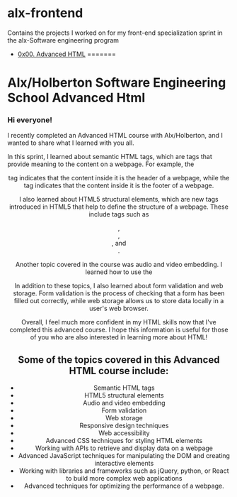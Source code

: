 
# alx-frontend
Contains the projects I worked on for my front-end specialization sprint in the alx-Software engineering program

- [0x00. Advanced HTML](./0x00-html_advanced/)
=======
# Alx/Holberton Software Engineering  School Advanced Html 

### Hi everyone!

I recently completed an Advanced HTML course with Alx/Holberton, and I wanted to share what I learned with you all.

In this sprint, I learned about semantic HTML tags, which are tags that provide meaning to the content on a webpage. For example, the <header> tag indicates that the content inside it is the header of a webpage, while the <footer> tag indicates that the content inside it is the footer of a webpage.

I also learned about HTML5 structural elements, which are new tags introduced in HTML5 that help to define the structure of a webpage. These include tags such as <header>, <footer>, <main>, and <article>.

Another topic covered in the course was audio and video embedding. I learned how to use the <audio> and <video> tags to embed audio and video files into a webpage, as well as how to customize the player controls and add captions.

In addition to these topics, I also learned about form validation and web storage. Form validation is the process of checking that a form has been filled out correctly, while web storage allows us to store data locally in a user's web browser.

Overall, I feel much more confident in my HTML skills now that I've completed this advanced course. I hope this information is useful for those of you who are also interested in learning more about HTML!
  
 ## Some of the topics covered in this Advanced HTML course include:

* Semantic HTML tags
* HTML5 structural elements
* Audio and video embedding
* Form validation
* Web storage
* Responsive design techniques
* Web accessibility
* Advanced CSS techniques for styling HTML elements
* Working with APIs to retrieve and display data on a webpage
* Advanced JavaScript techniques for manipulating the DOM and creating interactive elements
* Working with libraries and frameworks such as jQuery, python, or React to build more complex web applications
* Advanced techniques for optimizing the performance of a webpage.

